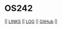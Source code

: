 # OS242

|| [LINKS](LINKS/) || [LOG](TXT/mylog.txt) || [GitHub](https://github.com/arya-raditya/os242) ||
